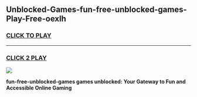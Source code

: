 
## Unblocked-Games-fun-free-unblocked-games-Play-Free-oexlh
<h3>
<a href="https://premium76.site?title=fun-free-unblocked-games&ref=10A">CLICK TO PLAY</a></h3>
<hr>

<h3>
<a href="https://premium76.site?title=fun-free-unblocked-games&ref=10A">CLICK 2 PLAY</a>
  
</h3>

<a href="https://premium76.site?title=fun-free-unblocked-games&ref=10A"><img src="https://clearcache.store/games.png"></a>


**fun-free-unblocked-games games unblocked: Your Gateway to Fun and Accessible Online Gaming**
